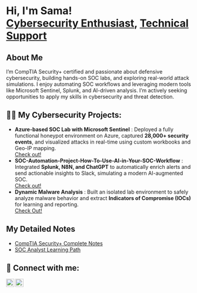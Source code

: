 <h1>Hi, I'm Sama! <br/><a href="https://github.com/SamaKhatoon24">Cybersecurity Enthusiast</a>, <a href="https://www.linkedin.com/in/sama242/">Technical Support</a>


## About Me
I’m CompTIA Security+ certified and passionate about defensive cybersecurity, building hands-on SOC labs, and exploring real-world attack simulations. I enjoy automating SOC workflows and leveraging modern tools like Microsoft Sentinel, Splunk, and AI-driven analysis. I’m actively seeking opportunities to apply my skills in cybersecurity and threat detection.
<h2>👨‍💻 My Cybersecurity Projects:</h2>

- <b>Azure-based SOC Lab with Microsoft Sentinel</b>
  : Deployed a fully functional honeypot environment on Azure, captured **28,000+ security events**, and visualized attacks in real-time using custom workbooks and Geo-IP mapping.<br/>
 [Check out!](https://github.com/SamaKhatoon24/Azure-based-SOC-Lab)
- <b>SOC-Automation-Project-How-To-Use-AI-in-Your-SOC-Workflow</b>
: Integrated **Splunk, N8N, and ChatGPT** to automatically enrich alerts and send actionable insights to Slack, simulating a modern AI-augmented SOC.<br/>
 [Check out!](https://github.com/SamaKhatoon24/AI-SOC-Automation-Project-How-To-Use-AI-in-Your-SOC-Workflow)</b></i>
- <b>Dynamic Malware Analysis</b> : Built an isolated lab environment to safely analyze malware behavior and extract **Indicators of Compromise (IOCs)** for learning and reporting.<br/>
 [Check Out!](https://github.com/SamaKhatoon24/Dynamic-malware-Analysis)

<h2> My Detailed Notes </h2>

- [CompTIA Security+ Complete Notes](https://www.notion.so/CompTIA-Security-SY0-701-2360303ef61380b8b8f1d2812ccce46f?source=copy_link)
- [SOC Analyst Learning Path](https://dirt-bead-8a3.notion.site/SOC-Analyst-Learning-Path-21e0303ef61380a2bd97c2b83a4c63cc?source=copy_link)



<h2> 🤳 Connect with me:</h2>


[<img align="left" alt="LinkedIn" width="22px" src="https://cdn.jsdelivr.net/npm/simple-icons@v3/icons/linkedin.svg" />][linkedin]
[<img align="left" alt="Gmail" width="22px" src="https://cdn.jsdelivr.net/npm/simple-icons@v3/icons/gmail.svg" />][gmail]

[linkedin]: https://www.linkedin.com/in/sama242
[gmail]: mailto:samakhatoon2402@gmail.com

